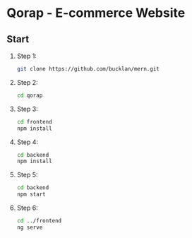 # Qorap - E-commerce Website

## Start

1. Step 1:

    ```bash
    git clone https://github.com/bucklan/mern.git
    ```

2. Step 2:

    ```bash
    cd qorap
    ```

3. Step 3:

    ```bash
    cd frontend
    npm install
    ```

4. Step 4:

    ```bash
    cd backend
    npm install
    ```

1. Step 5:
    ```bash
    cd backend
    npm start
    ```

2. Step 6:
    ```bash
    cd ../frontend
    ng serve
    ```